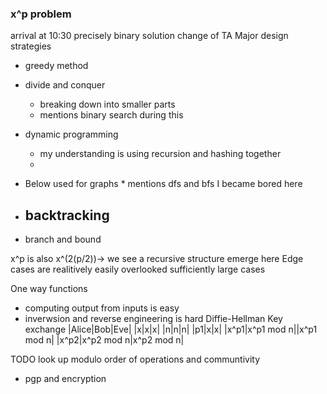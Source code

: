 ### x^p problem
arrival at 10:30 precisely
binary solution
change of TA
Major design strategies
- greedy method
- divide and conquer
    - breaking down into smaller parts
    - mentions binary search during this

- dynamic programming
    - my understanding is using recursion and hashing together
    -
* Below used for graphs *
mentions dfs and bfs
I became bored here
- backtracking
    -
- branch and bound

x^p is also x^(2(p/2))-> we see a recursive structure emerge here
Edge cases are realitively easily overlooked
sufficiently large cases

One way functions
- computing output from inputs is easy
- inverwsion and reverse engineering is hard
Diffie-Hellman Key exchange
|Alice|Bob|Eve|
|x|x|x|
|n|n|n|
|p1|x|x|
|x^p1|x^p1 mod n||x^p1 mod n|
|x^p2|x^p2 mod n|x^p2 mod n|

TODO look up modulo order of operations and communtivity

- pgp and encryption
